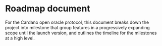 # Roadmap document

For the Cardano open oracle protocol, this document breaks down the project into
milestone that group features in a progressively expanding scope until the
launch version, and outlines the timeline for the milestones at a high level.
